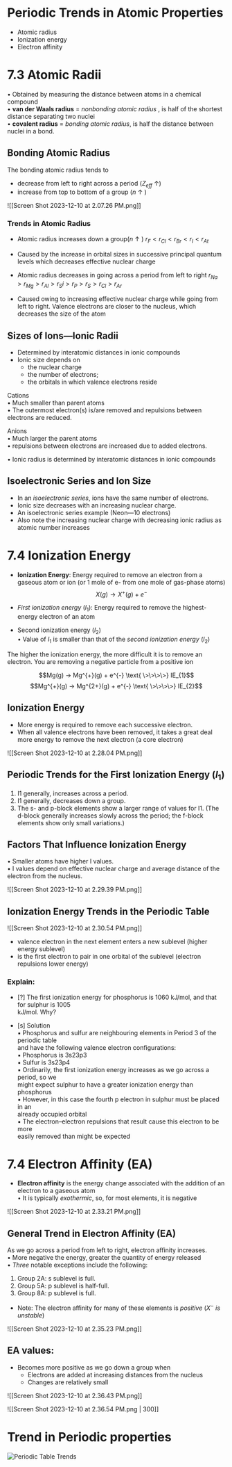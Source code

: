 # Periodic Trends in Atomic Properties

- Atomic radius
- Ionization energy
- Electron affinity

# 7.3 Atomic Radii  
• Obtained by measuring the distance between atoms in a chemical compound  
• **van der Waals radius** = _nonbonding atomic radius_ , is half of the shortest distance separating two nuclei  
• **covalent radius** = _bonding atomic radius_, is half the distance between nuclei in a bond.

## Bonding Atomic Radius

The bonding atomic radius tends to  
- decrease from left to right across a period  ($Z_{eff}$ ↑)
- increase from top to bottom of a group ($n$ ↑ )

![[Screen Shot 2023-12-10 at 2.07.26 PM.png]]

### Trends in Atomic Radius

- Atomic radius increases down a group($n$ ↑ )
$r_{F} < r_{Cl} < r_{Br} < r_{I} < r_{At}$
- Caused by the increase in orbital sizes in successive principal quantum levels which decreases effective nuclear charge

- Atomic radius decreases in going across a period from left to right
$r_{Na} > r_{Mg} > r_{Al} > r_Si > r_P > r_S > r_{Cl} >r_{Ar}$
- Caused owing to increasing effective nuclear charge while going from left to right. Valence electrons are closer to the nucleus, which decreases the size of the atom

## Sizes of Ions—Ionic Radii

- Determined by interatomic distances in ionic compounds  
- Ionic size depends on  
	- the nuclear charge  
	- the number of electrons;  
	- the orbitals in which valence electrons reside

Cations  
• Much smaller than parent atoms  
• The outermost electron(s) is/are removed and repulsions between electrons are reduced.  

Anions  
• Much larger the parent atoms  
• repulsions between electrons are increased due to added electrons.  


• Ionic radius is determined by interatomic distances in ionic compounds

## Isoelectronic Series and Ion Size

- In an _isoelectronic series_, ions have the same number of electrons.  
- Ionic size decreases with an increasing nuclear charge.  
- An isoelectronic series example (Neon—10 electrons)  
- Also note the increasing nuclear charge with decreasing ionic radius as atomic number increases
# 7.4 Ionization Energy

-  **Ionization Energy**: Energy required to remove an electron from a gaseous atom or ion (or 1 mole of e- from one mole of gas-phase atoms)
$$X(g) → X^{+}(g) + e^{-}$$

- _First ionization energy_ ($l_1$): Energy required to remove the highest-energy electron of an atom
- Second ionization energy ($l_2$)  
• Value of $l_1$ is smaller than that of the _second ionization energy_ ($l_2$)

The higher the ionization energy, the more difficult it is to remove an electron. You are removing a negative particle from a positive ion

$$Mg(g) → Mg^{+}(g) + e^{-} \text{ \>\>\>\>} IE_{1}$$$$Mg^{+}(g) → Mg^{2+}(g) + e^{-} \text{ \>\>\>\>} IE_{2}$$

## Ionization Energy

- More energy is required to remove each successive electron.  
- When all valence electrons have been removed, it takes a great deal more energy to remove the next electron (a core electron)

![[Screen Shot 2023-12-10 at 2.28.04 PM.png]]

## Periodic Trends for the First Ionization Energy ($I_1$)

1) I1 generally, increases across a period.  
2) I1 generally, decreases down a group.  
3) The s- and p-block elements show a larger range of values for I1. (The d-block generally increases slowly across the period; the f-block elements show only small variations.)

## Factors That Influence Ionization Energy  
• Smaller atoms have higher I values.  
• I values depend on effective nuclear charge and average distance of the electron from the nucleus.

![[Screen Shot 2023-12-10 at 2.29.39 PM.png]]


## Ionization Energy Trends in the Periodic Table

![[Screen Shot 2023-12-10 at 2.30.54 PM.png]]
- valence electron in the next element enters a new sublevel (higher energy sublevel)  
- is the first electron to pair in one orbital of the sublevel (electron repulsions lower energy)
### Explain:

- [?] The first ionization energy for phosphorus is 1060 kJ/mol, and that for sulphur is 1005  
kJ/mol. Why?  

- [s] Solution  
▪ Phosphorus and sulfur are neighbouring elements in Period 3 of the periodic table  
and have the following valence electron configurations:  
▪ Phosphorus is 3s23p3  
▪ Sulfur is 3s23p4  
▪ Ordinarily, the first ionization energy increases as we go across a period, so we  
might expect sulphur to have a greater ionization energy than phosphorus  
▪ However, in this case the fourth p electron in sulphur must be placed in an  
already occupied orbital  
▪ The electron–electron repulsions that result cause this electron to be more  
easily removed than might be expected

# 7.4 Electron Affinity (EA)

- __Electron affinity__ is the energy change associated with the addition of an electron to a gaseous atom  
• It is typically _exothermic_, so, for most elements, it is negative

![[Screen Shot 2023-12-10 at 2.33.21 PM.png]]


## General Trend in Electron Affinity (EA)

As we go across a period from left to right, electron affinity increases.  
• More negative the energy, greater the quantity of energy released  
• _Three_ notable exceptions include the following:  
1) Group 2A: s sublevel is full.  
2) Group 5A: p sublevel is half-full.  
3) Group 8A: p sublevel is full.  

- Note: The electron affinity for many of these elements is _positive_ (*$X^{-}$ is unstable*)

![[Screen Shot 2023-12-10 at 2.35.23 PM.png]]

## EA values:

- Becomes more positive as we go down a group when  
	- Electrons are added at increasing distances from the nucleus  
	- Changes are relatively small

![[Screen Shot 2023-12-10 at 2.36.43 PM.png]]

![[Screen Shot 2023-12-10 at 2.36.54 PM.png | 300]]

# Trend in Periodic properties

![Periodic Table Trends](https://sciencenotes.org/wp-content/uploads/2014/10/PeriodicTableTrends.png)